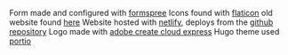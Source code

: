 Form made and configured with [formspree](https://formspree.io/)
Icons found with [flaticon](https://www.flaticon.com/?sign-up=google)
old website found [here](http://www.citronpsychology.co.uk/)
Website hosted with [netlify](https://app.netlify.com/teams/citrez/overview), deploys from the [github repository](https://github.com/citrez/citronpsych4)
Logo made with [adobe create cloud express](https://express.adobe.com/sp)
Hugo theme used [portio](https://github.com/StaticMania/portio-hugo)



